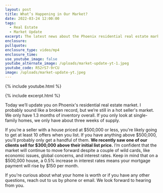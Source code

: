 ```yaml
---
layout: post
title: What’s Happening in Our Market?
date: 2022-03-24 12:00:00
tags:
  - Real Estate
  - Market Update
excerpt: The latest news about the Phoenix residential real estate market.
enclosure:
pullquote:
enclosure_type: video/mp4
enclosure_time:
use_youtube_image: false
youtube_alternate_image: /uploads/market-update-yt-1.jpeg
youtube_code: R52rS7-9rCU
image: /uploads/market-update-yt.jpeg
---
```

{% include youtube.html %}

{% include excerpt.html %}

Today we’ll update you on Phoenix's residential real estate market. I probably sound like a broken record, but we’re still in a hot seller's market. We only have 1.3 months of inventory overall. If you only look at single-family homes, we only have about three weeks of supply.

If you’re a seller with a house priced at $500,000 or less, you're likely going to get at least 10 offers when you list. If you have anything above $500,000, you’ll probably only get a handful of them. **We recently saw one of our clients sell for $300,000 above their initial list price.** I’m confident that the market will continue to move forward despite a couple of wild cards, like economic issues, global concerns, and interest rates. Keep in mind that on a $500,000 house, a 0.5% increase in interest rates means your mortgage payment will rise by $150 per month.

If you're curious about what your home is worth or if you have any other questions, reach out to us by phone or email. We look forward to hearing from you.
